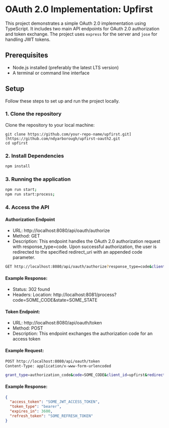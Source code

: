 # OAuth 2.0 Implementation: Upfirst

This project demonstrates a simple OAuth 2.0 implementation using TypeScript. It includes two main API endpoints for OAuth 2.0 authorization and token exchange. The project uses `express` for the server and `jose` for handling JWT tokens.

## Prerequisites

- Node.js installed (preferably the latest LTS version)
- A terminal or command line interface

## Setup

Follow these steps to set up and run the project locally.

### 1. Clone the repository


Clone the repository to your local machine:

```code
git clone https://github.com/your-repo-name/upfirst.git](https://github.com/ndyarborough/upfirst-oauth2.git
cd upfirst
```

### 2. Install Dependencies


```bash
npm install
```

### 3. Running the application


```bash
npm run start;
npm run start:process;
```

### 4. Access the API


#### Authorization Endpoint
- URL: http://localhost:8080/api/oauth/authorize
- Method: GET
- Description: This endpoint handles the OAuth 2.0 authorization request with response_type=code. Upon successful authorization, the user is redirected to the specified redirect_uri with an appended code parameter.

```bash
GET http://localhost:8080/api/oauth/authorize?response_type=code&client_id=upfirst&redirect_uri=http://localhost:8081/process&state=SOME_STATE
```

#### Example Response:

- Status: 302 found
- Headers: Location: http://localhost:8081/process?code=SOME_CODE&state=SOME_STATE

#### Token Endpoint:

- URL: http://localhost:8080/api/oauth/token
- Method: POST
- Description: This endpoint exchanges the authorization code for an access token

#### Example Request:

```bash
POST http://localhost:8080/api/oauth/token
Content-Type: application/x-www-form-urlencoded

grant_type=authorization_code&code=SOME_CODE&client_id=upfirst&redirect_uri=http://localhost:8081/process
```

#### Example Response:

```json
{
  "access_token": "SOME_JWT_ACCESS_TOKEN",
  "token_type": "bearer",
  "expires_in": 3600,
  "refresh_token": "SOME_REFRESH_TOKEN"
}
```
